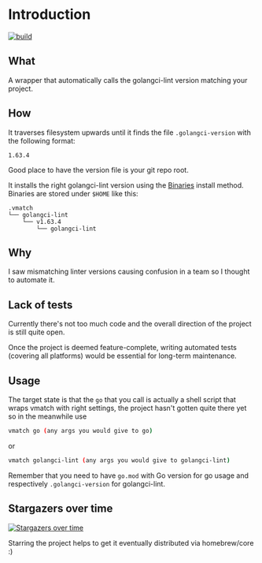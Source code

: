 # Introduction

[![build](https://github.com/anttiharju/vmatch/actions/workflows/build.yml/badge.svg)](https://github.com/anttiharju/vmatch/actions/workflows/build.yml)

## What

A wrapper that automatically calls the golangci-lint version matching your project.

## How

It traverses filesystem upwards until it finds the file `.golangci-version` with the following format:

```
1.63.4
```

Good place to have the version file is your git repo root.

It installs the right golangci-lint version using the [Binaries](https://golangci-lint.run/welcome/install/#binaries) install method. Binaries are stored under `$HOME` like this:

```
.vmatch
└── golangci-lint
    └── v1.63.4
        └── golangci-lint
```

## Why

I saw mismatching linter versions causing confusion in a team so I thought to automate it.

## Lack of tests

Currently there's not too much code and the overall direction of the project is still quite open.

Once the project is deemed feature-complete, writing automated tests (covering all platforms) would be essential for long-term maintenance.

## Usage

The target state is that the `go` that you call is actually a shell script that wraps vmatch with right settings, the project hasn't gotten quite there yet so in the meanwhile use

```sh
vmatch go (any args you would give to go)
```

or

```sh
vmatch golangci-lint (any args you would give to golangci-lint)
```

Remember that you need to have `go.mod` with Go version for go usage and respectively `.golangci-version` for golangci-lint.

## Stargazers over time

[![Stargazers over time](https://starchart.cc/anttiharju/vmatch.svg?variant=adaptive)](https://starchart.cc/anttiharju/vmatch)

Starring the project helps to get it eventually distributed via homebrew/core :)
